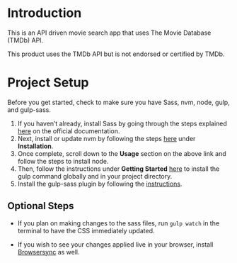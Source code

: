 # Introduction

This is an API driven movie search app that uses The Movie Database (TMDb) API.

This product uses the TMDb API but is not endorsed or certified by TMDb.

# Project Setup

Before you get started, check to make sure you have Sass, nvm, node, gulp, and gulp-sass. 

1. If you haven’t already, install Sass by going through the steps explained [here](http://sass-lang.com/install) on the official documentation.
2. Next, install or update nvm by following the steps [here](https://github.com/creationix/nvm) under **Installation**.
3. Once complete, scroll down to the **Usage** section on the above link and follow the steps to install node.
4. Then, follow the instructions under **Getting Started** [here](https://github.com/gulpjs/gulp/blob/master/docs/getting-started.md) to install the gulp command globally and in your project directory.
5. Install the gulp-sass plugin by following the [instructions](https://www.npmjs.com/package/gulp-sass/).



## Optional Steps ##
- If you plan on making changes to the sass files, run `gulp watch` in the terminal to have the CSS immediately updated. 

- If you wish to see your changes applied live in your browser, install [Browsersync](https://browsersync.io/#install) as well.

